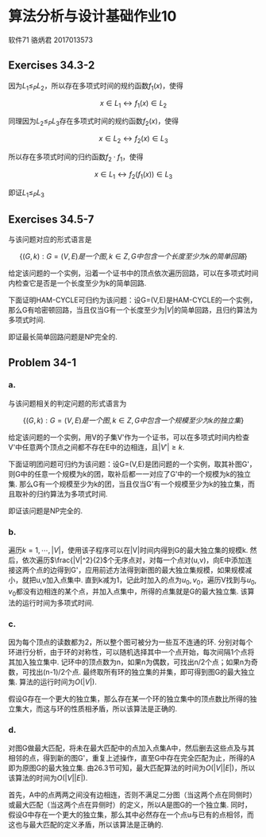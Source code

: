 # 算法分析与设计基础作业10

软件71 骆炳君 2017013573

## Exercises 34.3-2
因为$L_1\le_{P}L_2$，所以存在多项式时间的规约函数$f_1(x)$，使得

$$x\in L_1\leftrightarrow f_1(x)\in L_2$$

同理因为$L_2\le_{P}L_3$存在多项式时间的规约函数$f_2(x)$，使得

$$x\in L_2\leftrightarrow f_2(x)\in L_3$$

所以存在多项式时间的归约函数$f_2\cdot f_1$，使得

$$x\in L_1\leftrightarrow f_2(f_1(x))\in L_3$$

即证$L_1\le_{P}L_3$

## Exercises 34.5-7
与该问题对应的形式语言是

$$\{(G, k):G=(V,E)是一个图, k\in Z, G中包含一个长度至少为k的简单回路\}$$

给定该问题的一个实例，沿着一个证书中的顶点依次遍历回路，可以在多项式时间内检查它是否是一个长度至少为k的简单回路.

下面证明HAM-CYCLE可归约为该问题：设G=(V,E)是HAM-CYCLE的一个实例，那么G有哈密顿回路，当且仅当G有一个长度至少为$|V|$的简单回路，且归约算法为多项式时间.

即证最长简单回路问题是NP完全的.

## Problem 34-1

### a.
与该问题相关的判定问题的形式语言为

$$\{(G, k):G=(V,E)是一个图, k\in Z, G中包含一个规模至少为k的独立集\}$$

给定该问题的一个实例，用V的子集V'作为一个证书，可以在多项式时间内检查V'中任意两个顶点之间都不存在E中的边相连，且$|V'|\ge k$.

下面证明团问题可归约为该问题：设G=(V,E)是团问题的一个实例，取其补图G'，则G中的任意一个规模为k的团，取补后都一一对应了G'中的一个规模为k的独立集. 那么G有一个规模至少为k的团，当且仅当G'有一个规模至少为k的独立集，而且取补的归约算法为多项式时间.

即证该问题是NP完全的.

### b.
遍历$k=1,\cdots,|V|$，使用该子程序可以在|V|时间内得到G的最大独立集的规模k. 然后，依次遍历$\frac{|V|^2}{2}$个无序点对，对每一个点对(u,v)，向E中添加连接这两个点的边得到G'，应用前述方法得到新图的最大独立集规模，如果规模减小，就把u,v加入点集中. 直到k减为1，记此时加入的点为$u_0,v_0$，遍历V找到与$u_0,v_0$都没有边相连的某个点，并加入点集中，所得的点集就是G的最大独立集. 该算法的运行时间为多项式时间.

### c.
因为每个顶点的读数都为2，所以整个图可被分为一些互不连通的环. 分别对每个环进行分析，由于环的对称性，可以随机选择其中一个点开始，每次间隔1个点将其加入独立集中. 记环中的顶点数为n，如果n为偶数，可找出n/2个点；如果n为奇数，可找出(n-1)/2个点. 最终取所有环的独立集的并集，即可得到图G的最大独立集. 算法的运行时间为$O(|V|)$.

假设G存在一个更大的独立集，那么存在某一个环的独立集中的顶点数比所得的独立集大，而这与环的性质相矛盾，所以该算法是正确的.

### d.
对图G做最大匹配，将未在最大匹配中的点加入点集A中，然后删去这些点及与其相邻的点，得到新的图G'，重复上述操作，直至G中存在完全匹配为止，所得的A即为原图G的最大独立集. 由26.3节可知，最大匹配算法的时间为$O(|V||E|)$，所以该算法的时间为$O(|V||E|)$.

首先，A中的点两两之间没有边相连，否则不满足二分图（当这两个点在同侧时）或最大匹配（当这两个点在异侧时）的定义，所以A是图G的一个独立集. 同时，假设G中存在一个更大的独立集，那么其中必然存在一个点u与已有的点相邻，而这也与最大匹配的定义矛盾，所以该算法是正确的.